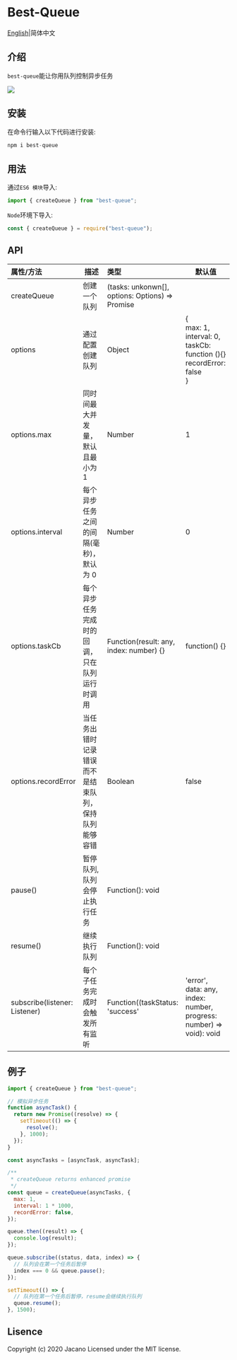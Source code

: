 # **Best-Queue**

[English](https://github.com/Jcanno/best-queue)|简体中文

## 介绍

`best-queue`能让你用队列控制异步任务

![](https://hawksights.obs.cn-east-2.myhuaweicloud.com/ceshi/1593997266220.png)

## 安装

在命令行输入以下代码进行安装:

```js
npm i best-queue
```

## 用法

通过`ES6 模块`导入:

```js
import { createQueue } from "best-queue";
```

`Node`环境下导入:

```js
const { createQueue } = require("best-queue");
```

## **API**

| 属性/方法                     | 描述                                                 | 类型                                                 | 默认值                                                                            |
| :---------------------------- | ---------------------------------------------------- | :--------------------------------------------------- | --------------------------------------------------------------------------------- |
| createQueue                   | 创建一个队列                                         | (tasks: unkonwn[], options: Options) => Promise<any> |                                                                                   |
| options                       | 通过配置创建队列                                     | Object                                               | {<br>max: 1, <br>interval: 0,<br>taskCb: function (){}<br>recordError: false<br>} |
| options.max                   | 同时间最大并发量，默认且最小为 1                     | Number                                               | 1                                                                                 |
| options.interval              | 每个异步任务之间的间隔(毫秒)，默认为 0               | Number                                               | 0                                                                                 |
| options.taskCb                | 每个异步任务完成时的回调，只在队列运行时调用         | Function(result: any, index: number) {}              | function() {}                                                                     |
| options.recordError           | 当任务出错时记录错误而不是结束队列，保持队列能够容错 | Boolean                                              | false                                                                             |
| pause()                       | 暂停队列, 队列会停止执行任务                         | Function(): void                                     |
| resume()                      | 继续执行队列                                         | Function(): void                                     |
| subscribe(listener: Listener) | 每个子任务完成时会触发所有监听                       | Function((taskStatus: 'success'                      | 'error', data: any, index: number, progress: number) => void): void               |

## 例子

```js
import { createQueue } from "best-queue";

// 模拟异步任务
function asyncTask() {
  return new Promise((resolve) => {
    setTimeout(() => {
      resolve();
    }, 1000);
  });
}

const asyncTasks = [asyncTask, asyncTask];

/**
 * createQueue returns enhanced promise
 */
const queue = createQueue(asyncTasks, {
  max: 1,
  interval: 1 * 1000,
  recordError: false,
});

queue.then((result) => {
  console.log(result);
});

queue.subscribe((status, data, index) => {
  // 队列会在第一个任务后暂停
  index === 0 && queue.pause();
});

setTimeout(() => {
  // 队列在第一个任务后暂停，resume会继续执行队列
  queue.resume();
}, 1500);
```

## Lisence

Copyright (c) 2020 Jacano Licensed under the MIT license.
